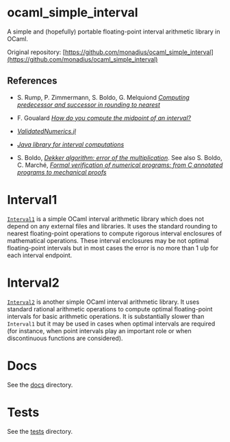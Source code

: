 # ocaml_simple_interval
A simple and (hopefully) portable floating-point interval arithmetic library in OCaml.

Original repository: [https://github.com/monadius/ocaml_simple_interval](https://github.com/monadius/ocaml_simple_interval)

## References

- S. Rump, P. Zimmermann, S. Boldo, G. Melquiond 
  [*Computing predecessor and successor in rounding to nearest*](https://hal.inria.fr/inria-00337537/document)
  
- F. Goualard 
  [*How do you compute the midpoint of an interval?*](https://hal.archives-ouvertes.fr/hal-00576641/document)
  
- [*ValidatedNumerics.jl*](https://github.com/dpsanders/ValidatedNumerics.jl)

- [*Java library for interval computations*](https://java.net/projects/jinterval)

- S. Boldo, 
  [*Dekker algorithm: error of the multiplication*](https://www.lri.fr/~sboldo/progs/Dekker.c.html). 
  See also S. Boldo, C. Marché,
  [*Formal verification of numerical programs: from C annotated programs to mechanical proofs*](https://hal.inria.fr/hal-00777605/document)

# Interval1

[`Interval1`](interval1.mli) is a simple OCaml interval arithmetic
library which does not depend on any external files and libraries. It
uses the standard rounding to nearest floating-point operations to
compute rigorous interval enclosures of mathematical operations. These
interval enclosures may be not optimal floating-point intervals but in
most cases the error is no more than 1 ulp for each interval endpoint.

# Interval2

[`Interval2`](interval2.mli) is another simple OCaml interval
arithmetic library. It uses standard rational arithmetic operations to
compute optimal floating-point intervals for basic arithmetic
operations. It is substantially slower than `Interval1` but it may be
used in cases when optimal intervals are required (for instance, when
point intervals play an important role or when discontinuous functions
are considered).

# Docs

See the [docs](docs) directory.

# Tests

See the [tests](tests) directory.
